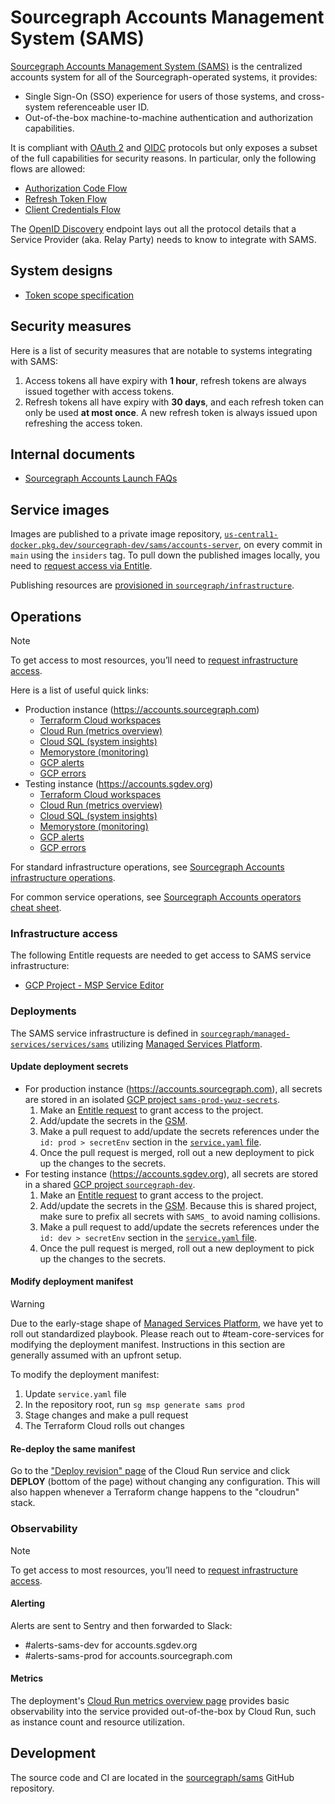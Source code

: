 # Sourcegraph Accounts Management System (SAMS)

[Sourcegraph Accounts Management System (SAMS)](https://docs.google.com/document/d/16F6uvfM9EknpcuAQQ8kIPOZ9gHo0Lx4lgprw_5sWJEs/edit) is the centralized accounts system for all of the Sourcegraph-operated systems, it provides:

- Single Sign-On (SSO) experience for users of those systems, and cross-system referenceable user ID.
- Out-of-the-box machine-to-machine authentication and authorization capabilities.

It is compliant with [OAuth 2](https://oauth.net/2/) and [OIDC](https://openid.net/) protocols but only exposes a subset of the full capabilities for security reasons. In particular, only the following flows are allowed:

- [Authorization Code Flow](https://auth0.com/docs/get-started/authentication-and-authorization-flow/authorization-code-flow)
- [Refresh Token Flow](https://cloudentity.com/developers/basics/oauth-grant-types/refresh-token-flow/)
- [Client Credentials Flow](https://auth0.com/docs/get-started/authentication-and-authorization-flow/client-credentials-flow)

The [OpenID Discovery](https://accounts.sourcegraph.com/.well-known/openid-configuration) endpoint lays out all the protocol details that a Service Provider (aka. Relay Party) needs to know to integrate with SAMS.

## System designs

- [Token scope specification](./token_scope_specification.md)

## Security measures

Here is a list of security measures that are notable to systems integrating with SAMS:

1. Access tokens all have expiry with **1 hour**, refresh tokens are always issued together with access tokens.
1. Refresh tokens all have expiry with **30 days**, and each refresh token can only be used **at most once**. A new refresh token is always issued upon refreshing the access token.

## Internal documents

- [Sourcegraph Accounts Launch FAQs](https://docs.google.com/document/d/16rRFVDX_GQ00ZanOD-xD0gK9fODURev8bLsv6tqjwSY/edit)

## Service images

Images are published to a private image repository, [`us-central1-docker.pkg.dev/sourcegraph-dev/sams/accounts-server`](https://console.cloud.google.com/artifacts/docker/sourcegraph-dev/us-central1/sams/accounts-server?project=sourcegraph-dev), on every commit in `main` using the `insiders` tag. To pull down the published images locally, you need to [request access via Entitle](https://app.entitle.io/request?data=eyJkdXJhdGlvbiI6IjEwODAwIiwianVzdGlmaWNhdGlvbiI6IlB1bGwgZG93biBkZXYgaW1hZ2VzIiwicm9sZUlkcyI6W3siaWQiOiJhM2ZmNTQ1ZC0zZGVmLTQxY2ItYjJiNy1lMTM2MDM5Y2YwZGYiLCJ0aHJvdWdoIjoiYTNmZjU0NWQtM2RlZi00MWNiLWIyYjctZTEzNjAzOWNmMGRmIiwidHlwZSI6InJvbGUifV19).

Publishing resources are [provisioned in `sourcegraph/infrastructure`](https://github.com/sourcegraph/infrastructure/tree/main/managed-services/sams-publishing-pipeline).

## Operations

> [!NOTE]
> To get access to most resources, you’ll need to [request infrastructure access](https://app.entitle.io/request?data=eyJkdXJhdGlvbiI6IjQzMjAwIiwianVzdGlmaWNhdGlvbiI6IlRPRE8iLCJyb2xlSWRzIjpbeyJpZCI6IjBiZGZlOTlmLWZlMjYtNDdlMC04NTk2LWYzODUyNTVhOGQ0MSIsInRocm91Z2giOiIwYmRmZTk5Zi1mZTI2LTQ3ZTAtODU5Ni1mMzg1MjU1YThkNDEiLCJ0eXBlIjoicm9sZSJ9XX0%3D).

Here is a list of useful quick links:

- Production instance (https://accounts.sourcegraph.com)
  - [Terraform Cloud workspaces](https://app.terraform.io/app/sourcegraph/workspaces?project=prj-qWcQcoN16iA6rMfe)
  - [Cloud Run (metrics overview)](https://console.cloud.google.com/run/detail/us-central1/sams-prod-us-central1/metrics?project=sams-prod-ywuz)
  - [Cloud SQL (system insights)](https://console.cloud.google.com/sql/instances/postgresql-e03b/system-insights?project=sams-prod-ywuz)
  - [Memorystore (monitoring)](https://console.cloud.google.com/memorystore/redis/locations/us-central1/instances/redis/details/monitoring?project=sams-prod-ywuz)
  - [GCP alerts](https://console.cloud.google.com/monitoring/alerting?project=sams-prod-ywuz)
  - [GCP errors](https://console.cloud.google.com/errors;service=;version=?project=sams-prod-ywuz)
- Testing instance (https://accounts.sgdev.org)
  - [Terraform Cloud workspaces](https://app.terraform.io/app/sourcegraph/workspaces?project=prj-XWBtUm77JJRXddoZ)
  - [Cloud Run (metrics overview)](https://console.cloud.google.com/run/detail/us-central1/sams-dev-us-central1/metrics?project=sams-dev-bfec)
  - [Cloud SQL (system insights)](https://console.cloud.google.com/sql/instances/postgresql-e03b/system-insights?project=sams-dev-bfec)
  - [Memorystore (monitoring)](https://console.cloud.google.com/memorystore/redis/locations/us-central1/instances/redis/details/monitoring?project=sams-dev-bfec)
  - [GCP alerts](https://console.cloud.google.com/monitoring/alerting?project=sams-dev-bfec)
  - [GCP errors](https://console.cloud.google.com/errors;service=;version=?project=sams-dev-bfec)

For standard infrastructure operations, see [Sourcegraph Accounts infrastructure operations](../../../managed-services/sams.md).

For common service operations, see [Sourcegraph Accounts operators cheat sheet](https://github.com/sourcegraph/accounts.sourcegraph.com/wiki/Operators-Cheat-Sheet).

### Infrastructure access

The following Entitle requests are needed to get access to SAMS service infrastructure:

- [GCP Project - MSP Service Editor](https://app.entitle.io/request?data=eyJkdXJhdGlvbiI6IjEwODAwIiwianVzdGlmaWNhdGlvbiI6IlRPRE8iLCJyb2xlSWRzIjpbeyJpZCI6IjBiZGZlOTlmLWZlMjYtNDdlMC04NTk2LWYzODUyNTVhOGQ0MSIsInRocm91Z2giOiIwYmRmZTk5Zi1mZTI2LTQ3ZTAtODU5Ni1mMzg1MjU1YThkNDEiLCJ0eXBlIjoicm9sZSJ9XX0%3D)

### Deployments

The SAMS service infrastructure is defined in [`sourcegraph/managed-services/services/sams`](https://github.com/sourcegraph/managed-services/tree/main/services/sams) utilizing [Managed Services Platform](../managed-services/platform.md).

#### Update deployment secrets

- For production instance (https://accounts.sourcegraph.com), all secrets are stored in an isolated [GCP project `sams-prod-ywuz-secrets`](https://console.cloud.google.com/home/dashboard?project=sams-prod-ywuz-secrets).
  1. Make an [Entitle request](https://app.entitle.io/request?data=eyJkdXJhdGlvbiI6IjEwODAwIiwianVzdGlmaWNhdGlvbiI6IkFkZCBzZWNyZXRzIiwicm9sZUlkcyI6W3siaWQiOiJjMDAwYTk5Ny0xZDJkLTRkNTktOGZhZi00MjU0MzRhYWE4YTAiLCJ0aHJvdWdoIjoiYzAwMGE5OTctMWQyZC00ZDU5LThmYWYtNDI1NDM0YWFhOGEwIiwidHlwZSI6InJvbGUifV19) to grant access to the project.
  1. Add/update the secrets in the [GSM](https://console.cloud.google.com/security/secret-manager?project=sams-prod-ywuz-secrets).
  1. Make a pull request to add/update the secrets references under the `id: prod > secretEnv` section in the [`service.yaml` file](https://github.com/sourcegraph/managed-services/blob/main/services/sams/service.yaml).
  1. Once the pull request is merged, roll out a new deployment to pick up the changes to the secrets.
- For testing instance (https://accounts.sgdev.org), all secrets are stored in a shared [GCP project `sourcegraph-dev`](https://console.cloud.google.com/home/dashboard?project=sourcegraph-dev).
  1. Make an [Entitle request](https://app.entitle.io/request?data=eyJkdXJhdGlvbiI6IjEwODAwIiwianVzdGlmaWNhdGlvbiI6IlVwZGF0ZSBTQU1TIHNlY3JldHMiLCJyb2xlSWRzIjpbeyJpZCI6IjAzOGYwNjQ4LTllNWYtNDAyMC1hOGNiLTE0NWJmNzQzZjQ2YiIsInRocm91Z2giOiIwMzhmMDY0OC05ZTVmLTQwMjAtYThjYi0xNDViZjc0M2Y0NmIiLCJ0eXBlIjoicm9sZSJ9XX0%3D) to grant access to the project.
  1. Add/update the secrets in the [GSM](https://console.cloud.google.com/security/secret-manager?project=sourcegraph-dev). Because this is shared project, make sure to prefix all secrets with `SAMS_` to avoid naming collisions.
  1. Make a pull request to add/update the secrets references under the `id: dev > secretEnv` section in the [`service.yaml` file](https://github.com/sourcegraph/managed-services/blob/main/services/sams/service.yaml).
  1. Once the pull request is merged, roll out a new deployment to pick up the changes to the secrets.

#### Modify deployment manifest

> [!WARNING]
> Due to the early-stage shape of [Managed Services Platform](../managed-services/platform.md), we have yet to roll out standardized playbook. Please reach out to #team-core-services for modifying the deployment manifest. Instructions in this section are generally assumed with an upfront setup.

To modify the deployment manifest:

1. Update `service.yaml` file
1. In the repository root, run `sg msp generate sams prod`
1. Stage changes and make a pull request
1. The Terraform Cloud rolls out changes

#### Re-deploy the same manifest

Go to the ["Deploy revision" page](https://console.cloud.google.com/run/deploy/us-central1/sams-prod-us-central1?project=sams-prod-ywuz) of the Cloud Run service and click **DEPLOY** (bottom of the page) without changing any configuration. This will also happen whenever a Terraform change happens to the "cloudrun" stack.

### Observability

> [!NOTE]
> To get access to most resources, you’ll need to [request infrastructure access](#infrastructure-access).

#### Alerting

Alerts are sent to Sentry and then forwarded to Slack:

- #alerts-sams-dev for accounts.sgdev.org
- #alerts-sams-prod for accounts.sourcegraph.com

#### Metrics

The deployment's [Cloud Run metrics overview page](https://console.cloud.google.com/run/detail/us-central1/sams-prod-us-central1/metrics?project=sams-prod-ywuz) provides basic observability into the service provided out-of-the-box by Cloud Run, such as instance count and resource utilization.

## Development

The source code and CI are located in the [sourcegraph/sams](https://github.com/sourcegraph/sams) GitHub repository.
